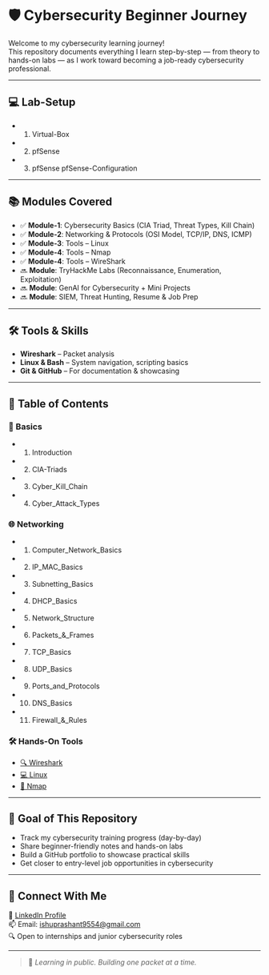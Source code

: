 # 🛡️ Cybersecurity Beginner Journey

Welcome to my cybersecurity learning journey!  
This repository documents everything I learn step-by-step — from theory to hands-on labs — as I work toward becoming a job-ready cybersecurity professional.

---

## 💻 Lab-Setup

- 01. Virtual-Box
- 02. pfSense
- 03. pfSense pfSense-Configuration

---

## 📚 Modules Covered

- ✅ **Module-1**: Cybersecurity Basics (CIA Triad, Threat Types, Kill Chain)
- ✅ **Module-2**: Networking & Protocols (OSI Model, TCP/IP, DNS, ICMP)
- ✅ **Module-3**: Tools – Linux
- ✅ **Module-4**: Tools – Nmap
- ✅ **Module-4**: Tools – WireShark  
- 🔜 **Module**: TryHackMe Labs (Reconnaissance, Enumeration, Exploitation)
- 🔜 **Module**: GenAI for Cybersecurity + Mini Projects
- 🔜 **Module**: SIEM, Threat Hunting, Resume & Job Prep

---

## 🛠️ Tools & Skills

- **Wireshark** – Packet analysis  
- **Linux & Bash** – System navigation, scripting basics  
- **Git & GitHub** – For documentation & showcasing  
 
 ---

## 📁 Table of Contents

### 🧠 Basics
- 01. Introduction
- 02. CIA-Triads
- 03. Cyber_Kill_Chain
- 04. Cyber_Attack_Types

### 🌐 Networking 
- 01. Computer_Network_Basics
- 02. IP_MAC_Basics
- 03. Subnetting_Basics
- 04. DHCP_Basics
- 05. Network_Structure
- 06. Packets_&_Frames
- 07. TCP_Basics
- 08. UDP_Basics
- 09. Ports_and_Protocols
- 10. DNS_Basics
- 11. Firewall_&_Rules






### 🛠️ Hands-On Tools
- [🔍 Wireshark](Tools/Wireshark)
- [💻 Linux](Tools/Linux)
- [📡 Nmap](Tools/Nmap)

---

## 🎯 Goal of This Repository

- Track my cybersecurity training progress (day-by-day)  
- Share beginner-friendly notes and hands-on labs  
- Build a GitHub portfolio to showcase practical skills  
- Get closer to entry-level job opportunities in cybersecurity  

---

## 💼 Connect With Me

📎 [LinkedIn Profile](https://www.linkedin.com/in/prashantsrivastava0/)  
📫 Email: ishuprashant9554@gmail.com  
🔍 Open to internships and junior cybersecurity roles

---

> 🌱 *Learning in public. Building one packet at a time.*

